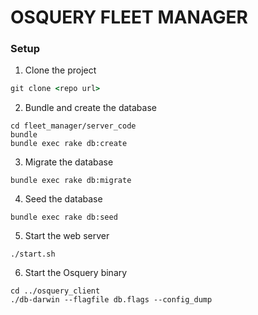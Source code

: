 # OSQUERY FLEET MANAGER

### Setup

1. Clone the project

```ruby
git clone <repo url>
```

2. Bundle and create the database

```
cd fleet_manager/server_code
bundle
bundle exec rake db:create
```

3.  Migrate the database

```
bundle exec rake db:migrate
```

4. Seed the database

```
bundle exec rake db:seed
```

5. Start the web server

```
./start.sh
```

6. Start the Osquery binary

```
cd ../osquery_client
./db-darwin --flagfile db.flags --config_dump
```
